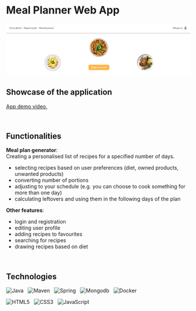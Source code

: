 # Meal Planner Web App

![Screenshot homepage](./img/homepage.png)


## Showcase of the application
[App demo video.](https://youtu.be/G6EI3XY-y6Y)


&nbsp;

## Functionalities

**Meal plan generator**:\
Creating a personalised list of recipes for a specified number of days.
- selecting recipes based on user preferences (diet, owned products, unwanted products)
- converting number of portions
- adjusting to your schedule (e.g. you can choose to cook something for more than one day)
- calculating leftovers and using them in the following days of the plan

**Other features**:
- login and registration
- editing user profile
- adding recipes to favourites
- searching for recipes
- drawing recipes based on diet

&nbsp;

## Technologies
![Java](https://img.shields.io/badge/17-Java-orange?style=for-the-badge) &nbsp;
![Maven](https://img.shields.io/badge/apache_maven-C71A36?style=for-the-badge&logo=apachemaven&logoColor=white) &nbsp;
![Spring](https://img.shields.io/badge/Spring_Boot-F2F4F9?style=for-the-badge&logo=spring) &nbsp;
![Mongodb](https://img.shields.io/badge/MongoDB-4EA94B?style=for-the-badge&logo=mongodb&logoColor=white) &nbsp;
![Docker](https://img.shields.io/badge/Docker-2CA5E0?style=for-the-badge&logo=docker&logoColor=white) &nbsp;

![HTML5](https://img.shields.io/badge/html5-%23E34F26.svg?style=for-the-badge&logo=html5&logoColor=white) &nbsp;
![CSS3](https://img.shields.io/badge/css3-%231572B6.svg?style=for-the-badge&logo=css3&logoColor=white) &nbsp;
![JavaScript](https://img.shields.io/badge/javascript-%23323330.svg?style=for-the-badge&logo=javascript&logoColor=%23F7DF1E) &nbsp;

